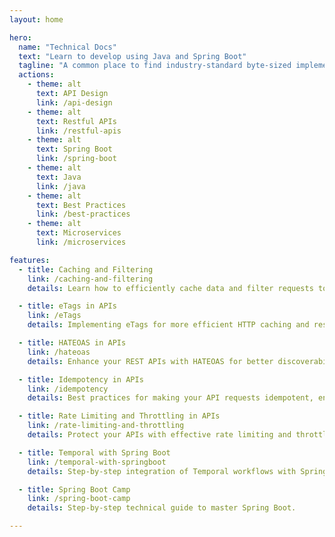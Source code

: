 ```yaml
---
layout: home

hero:
  name: "Technical Docs"
  text: "Learn to develop using Java and Spring Boot"
  tagline: "A common place to find industry-standard byte-sized implementations"
  actions:
    - theme: alt
      text: API Design
      link: /api-design
    - theme: alt
      text: Restful APIs
      link: /restful-apis
    - theme: alt
      text: Spring Boot
      link: /spring-boot
    - theme: alt
      text: Java
      link: /java
    - theme: alt
      text: Best Practices
      link: /best-practices
    - theme: alt
      text: Microservices
      link: /microservices

features:
  - title: Caching and Filtering
    link: /caching-and-filtering
    details: Learn how to efficiently cache data and filter requests to improve performance

  - title: eTags in APIs
    link: /eTags
    details: Implementing eTags for more efficient HTTP caching and resource tracking.

  - title: HATEOAS in APIs
    link: /hateoas
    details: Enhance your REST APIs with HATEOAS for better discoverability and flexibility.

  - title: Idempotency in APIs
    link: /idempotency
    details: Best practices for making your API requests idempotent, ensuring reliability.

  - title: Rate Limiting and Throttling in APIs
    link: /rate-limiting-and-throttling
    details: Protect your APIs with effective rate limiting and throttling strategies.

  - title: Temporal with Spring Boot
    link: /temporal-with-springboot
    details: Step-by-step integration of Temporal workflows with Spring Boot.

  - title: Spring Boot Camp
    link: /spring-boot-camp
    details: Step-by-step technical guide to master Spring Boot.

---
```

<TextToSpeech />

<!-- ## Testimonials -->
<!-- <Testimonial /> -->